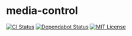 # media-control
[![CI Status](https://github.com/ciffelia/media-control/workflows/CI/badge.svg?branch=master)](https://github.com/ciffelia/media-control/actions?query=workflow%3ACI+branch%3Amaster)
[![Dependabot Status](https://api.dependabot.com/badges/status?host=github&repo=ciffelia/media-control)](https://dependabot.com)
[![MIT License](https://img.shields.io/badge/license-MIT-brightgreen.svg?style=flat)](LICENSE)
